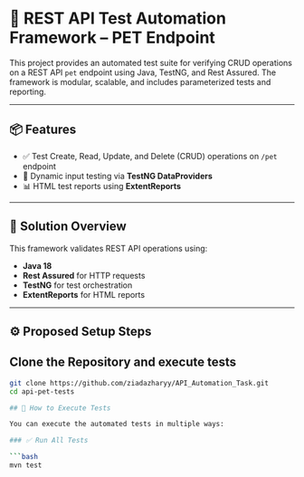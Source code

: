 
# 🧪 REST API Test Automation Framework – PET Endpoint

This project provides an automated test suite for verifying CRUD operations on a REST API `pet` endpoint using Java, TestNG, and Rest Assured. The framework is modular, scalable, and includes parameterized tests and reporting.

---

## 📦 Features

- ✅ Test Create, Read, Update, and Delete (CRUD) operations on `/pet` endpoint
- 🔁 Dynamic input testing via **TestNG DataProviders**
- 📊 HTML test reports using **ExtentReports**

---

## 📘 Solution Overview

This framework validates REST API operations using:

- **Java 18**
- **Rest Assured** for HTTP requests
- **TestNG** for test orchestration
- **ExtentReports** for HTML reports

---

## ⚙️ Proposed Setup Steps

## Clone the Repository and execute tests

```bash
git clone https://github.com/ziadazharyy/API_Automation_Task.git
cd api-pet-tests

## 🚀 How to Execute Tests

You can execute the automated tests in multiple ways:

### ✅ Run All Tests

```bash
mvn test
